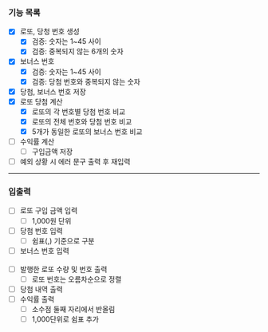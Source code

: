 ### 기능 목록
 - [x] 로또, 당청 번호 생성
   - [x] 검증: 숫자는 1~45 사이
   - [x] 검증: 중복되지 않는 6개의 숫자
 - [x] 보너스 번호
   - [x] 검증: 숫자는 1~45 사이
   - [x] 검증: 당첨 번호와 중복되지 않는 숫자
 - [x] 당첨, 보너스 번호 저장
 - [x] 로또 당첨 계산
   - [x] 로또의 각 번호별 당첨 번호 비교
   - [x] 로또의 전체 번호와 당첨 번호 비교 
   - [x] 5개가 동일한 로또의 보너스 번호 비교
 - [ ] 수익률 계산
   - [ ] 구입금액 저장
 - [ ] 예외 상황 시 에러 문구 출력 후 재입력
---
### 입출력
 - [ ] 로또 구입 금액 입력
   - [ ] 1,000원 단위
 - [ ] 당첨 번호 입력
   - [ ] 쉼표(,) 기준으로 구분
 - [ ] 보너스 번호 입력
 <br><br>
 - [ ] 발행한 로또 수량 및 번호 출력
   - [ ] 로또 번호는 오름차순으로 정렬
 - [ ] 당첨 내역 출력
 - [ ] 수익률 출력
   - [ ] 소수점 둘째 자리에서 반올림
   - [ ] 1,000단위로 쉼표 추가